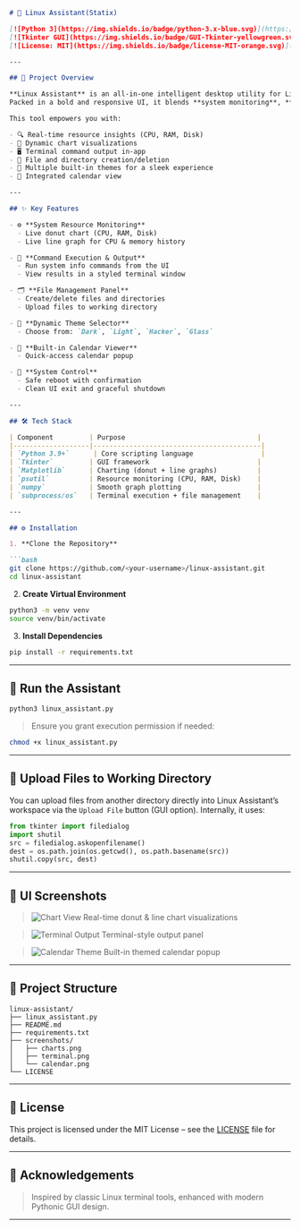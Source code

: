 ````markdown
# 🧠 Linux Assistant(Statix)

[![Python 3](https://img.shields.io/badge/python-3.x-blue.svg)](https://www.python.org/)  
[![Tkinter GUI](https://img.shields.io/badge/GUI-Tkinter-yellowgreen.svg)](https://wiki.python.org/moin/TkInter)  
[![License: MIT](https://img.shields.io/badge/license-MIT-orange.svg)](LICENSE)

---

## 🚀 Project Overview

**Linux Assistant** is an all-in-one intelligent desktop utility for Linux users.  
Packed in a bold and responsive UI, it blends **system monitoring**, **terminal integration**, **file operations**, and even a built-in **calendar** — all within one interactive dashboard.

This tool empowers you with:

- 🔍 Real-time resource insights (CPU, RAM, Disk)  
- 🧮 Dynamic chart visualizations  
- 🖥️ Terminal command output in-app  
- 📁 File and directory creation/deletion  
- 🧭 Multiple built-in themes for a sleek experience  
- 📅 Integrated calendar view

---

## ✨ Key Features

- ⚙️ **System Resource Monitoring**  
  - Live donut chart (CPU, RAM, Disk)  
  - Live line graph for CPU & memory history  

- 🧾 **Command Execution & Output**  
  - Run system info commands from the UI  
  - View results in a styled terminal window  

- 🗂 **File Management Panel**  
  - Create/delete files and directories  
  - Upload files to working directory  

- 🎨 **Dynamic Theme Selector**  
  - Choose from: `Dark`, `Light`, `Hacker`, `Glass`  

- 📅 **Built-in Calendar Viewer**  
  - Quick-access calendar popup  

- 🔄 **System Control**  
  - Safe reboot with confirmation  
  - Clean UI exit and graceful shutdown  

---

## 🛠 Tech Stack

| Component         | Purpose                                 |
|-------------------|------------------------------------------|
| `Python 3.9+`      | Core scripting language                 |
| `Tkinter`         | GUI framework                           |
| `Matplotlib`      | Charting (donut + line graphs)          |
| `psutil`          | Resource monitoring (CPU, RAM, Disk)    |
| `numpy`           | Smooth graph plotting                   |
| `subprocess/os`   | Terminal execution + file management    |

---

## ⚙ Installation

1. **Clone the Repository**

```bash
git clone https://github.com/<your-username>/linux-assistant.git
cd linux-assistant
````

2. **Create Virtual Environment**

```bash
python3 -m venv venv
source venv/bin/activate
```

3. **Install Dependencies**

```bash
pip install -r requirements.txt
```

---

## 🧪 Run the Assistant

```bash
python3 linux_assistant.py
```

> Ensure you grant execution permission if needed:

```bash
chmod +x linux_assistant.py
```

---

## 📂 Upload Files to Working Directory

You can upload files from another directory directly into Linux Assistant’s workspace via the `Upload File` button (GUI option).
Internally, it uses:

```python
from tkinter import filedialog
import shutil
src = filedialog.askopenfilename()
dest = os.path.join(os.getcwd(), os.path.basename(src))
shutil.copy(src, dest)
```

---

## 📸 UI Screenshots

> ![Chart View](screenshots/charts.png)
> Real-time donut & line chart visualizations

> ![Terminal Output](screenshots/terminal.png)
> Terminal-style output panel

> ![Calendar Theme](screenshots/calendar.png)
> Built-in themed calendar popup

---

## 📁 Project Structure

```
linux-assistant/
├── linux_assistant.py
├── README.md
├── requirements.txt
├── screenshots/
│   ├── charts.png
│   ├── terminal.png
│   └── calendar.png
└── LICENSE
```

---

## 📃 License

This project is licensed under the MIT License – see the [LICENSE](LICENSE) file for details.

---

## 🙌 Acknowledgements

> Inspired by classic Linux terminal tools, enhanced with modern Pythonic GUI design.

---

